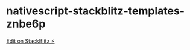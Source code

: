 # nativescript-stackblitz-templates-znbe6p

[Edit on StackBlitz ⚡️](https://stackblitz.com/edit/nativescript-stackblitz-templates-znbe6p)